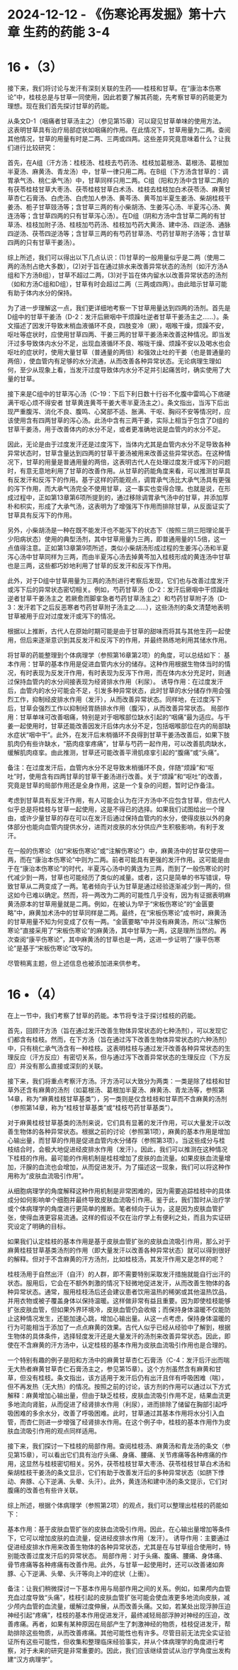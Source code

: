 # 2024-12-12 - 《伤寒论再发掘》第十六章 生药的药能 3-4

# **16 •（3）**

接下来，我们将讨论与发汗有深刻关联的生药——桂枝和甘草。在“康治本伤寒论”中，桂枝总是与甘草一同使用，因此若要了解其药能，先考察甘草的药能更为理想。现在我们首先探讨甘草的药能。

从条文D-1（咽痛者甘草汤主之）（参见第15章）可以窥见甘草单味的使用方法。这表明甘草具有治疗局部症状如咽痛的作用。在此情况下，甘草用量为二两。查阅其他情况，甘草的用量有时是二两、三两或四两。这些差异究竟意味着什么？让我们进行比较研究：

首先，在A组（汗方汤：桂枝汤、桂枝去芍药汤、桂枝加葛根汤、葛根汤、葛根加半夏汤、麻黄汤、青龙汤）中，甘草一律只用二两。在B组（下方汤含甘草的：调胃承气汤、桃仁承气汤）中，甘草同样只用二两。C组（阳和方汤中含甘草二两的有茯苓桂枝甘草大枣汤、茯苓桂枝甘草白术汤、桂枝去桂枝加白术茯苓汤、麻黄甘草杏仁石膏汤、白虎汤、白虎加人参汤、黄芩汤、黄芩加半夏生姜汤、柴胡桂枝干姜汤、栀子甘草豉汤等；含甘草三两的有小柴胡汤、生姜泻心汤、半夏泻心汤、黄连汤等；含甘草四两的只有甘草泻心汤）。在D组（阴和方汤中含甘草二两的有甘草汤、桂枝加附子汤、桂枝加芍药汤、桂枝加芍药大黄汤、建中汤、四逆汤、通脉四逆汤、茯苓四逆汤等；含甘草三两的有芍药甘草汤、芍药甘草附子汤等；含甘草四两的只有甘草干姜汤）。

综上所述，我们可以得出以下几点认识：(1)甘草的一般用量似乎是二两（使用二两的汤剂占绝大多数），(2)对于旨在通过排水来改善异常状态的汤剂（如汗方汤A组和下方汤B组），甘草不超过二两，(3)对于旨在体内留水以改善异常状态的汤剂（如和方汤C组和D组），甘草有时会超过二两（三两或四两）。由此暗示甘草可能有助于体内水分的保持。

为了进一步理解这一点，我们更详细地考察一下甘草用量达到四两的汤剂。首先是D组中的甘草干姜汤（D-2：发汗后厥咽中干烦躁吐逆者甘草干姜汤主之……）。条文描述了因发汗导致末梢血液循环不良，四肢变冷（厥），咽喉干燥，烦躁不安，呕吐等症状时，应使用甘草四两、干姜三两的甘草干姜汤来改善这种情况。即当发汗过多导致体内水分不足，出现血液循环不良、喉咙干燥、烦躁不安以及喝水也会呕吐的症状时，使用大量甘草（普通量的两倍）和强效止吐的干姜（也是普通量的两倍），使血管内有足够的水分流通，从而改善各种异常状态。无论病理生理如何，至少从现象上看，当发汗过度导致体内水分不足并引起痛苦时，确实使用了大量的甘草。

接下来是C组中的甘草泻心汤（C-19：下后下利日数十行谷不化腹中雷鸣心下痞硬满干呕心烦不得安者 甘草黄连黄芩干姜大枣半夏汤主之）。条文指出，当泻下后出现严重腹泻、消化不良、腹鸣、心窝部不适、胀满、干呕、胸闷不安等情况时，应该使用含有四两甘草的泻心汤。此汤中含有三两干姜，实际上相当于包含了D组的甘草干姜汤，用于改善体内的水分不足，或者更准确地说是血管内的水分不足。

因此，无论是由于过度发汗还是过度泻下，当体内尤其是血管内水分不足导致各种异常状态时，甘草含量达到四两的甘草干姜汤被用来改善这些异常状态。在这种情况下，甘草的用量是普通用量的两倍，这表明古代人在处理过度发汗或泻下的问题时，有意无意地利用了甘草的改善作用。从甘草的药能角度来看，可以推测甘草具有反发汗和反泻下的作用。基于这样的药能观点，调胃承气汤比大承气汤具有更强的泻下作用，而大承气汤完全不使用甘草，这一事实也变得合理。也就是说，在形成过程中，正如第13章第6项所提到的，通过移除调胃承气汤中的甘草，并添加厚朴和枳实，形成了大承气汤，这表明为了增强泻下作用而排除甘草，从反面证实了甘草具有反泻下的作用。

另外，小柴胡汤是一种在既不能发汗也不能泻下的状态下（按照三阴三阳理论属于少阳病状态）使用的典型汤剂，其中甘草用量为三两，即普通用量的1.5倍，这一点值得注意。正如第13章第9项所述，类似小柴胡汤形成过程的生姜泻心汤和半夏泻心汤中甘草同样为三两，而由半夏泻心汤去掉黄芩加入桂枝形成的黄连汤中甘草也是三两，这些都巧妙地利用了甘草的反发汗和反泻下作用。

此外，对于D组中甘草用量为三两的汤剂进行考察后发现，它们也与改善过度发汗或泻下后的异常状态密切相关。例如，芍药甘草汤（D-2：发汗后厥咽中干烦躁吐逆者甘草干姜汤主之 若厥愈而脚挛急者芍药甘草汤主之）和芍药甘草附子汤（D-3：发汗若下之后反恶寒者芍药甘草附子汤主之……），这些汤剂的条文清楚地表明甘草被用于应对过度发汗或泻下的情况。

根据以上推断，古代人在原始时期可能是由于甘草的甜味而将其与其他生药一起使用，但后来逐渐意识到其反发汗和反泻下的作用，并最终熟练地利用其储水作用。

将甘草的药能整理到个体病理学（参照第16章第2项）的角度，可以总结如下： 基本作用：甘草的基本作用是促进血管内水分的储存。这种作用根据生物体当时的情况，有时表现为反发汗作用，有时表现为反泻下作用，而在体内水分充足时，则通过保持血管内的水分间接表现为经肾排水作用（利尿）。 诱导作用：在过度发汗后，血管内的水分可能会不足，引发多种异常状态，此时甘草的水分储存作用会强烈工作，抑制经皮排水作用（发汗），从而改善异常状态。同样地，在过度泻下后，甘草会强烈工作以抑制经胃肠排水作用（腹泻），从而改善异常状态。 局部作用：甘草单味可改善咽痛，特别是对于咽喉部位缺水引起的“咽痛”最为适应。与干姜一起使用时，甘草还能改善因发汗后体内水分不足，包括咽喉部位在内的局部缺水症状“咽中干”。此外，在发汗后末梢循环不良得到甘草干姜汤改善后，如果下肢肌肉仍有些许缺水，“筋肉痉挛疼痛”，甘草与芍药一起作用，可以改善肌肉缺水，缓解肌肉痉挛。由此推测，甘草还可能改善平滑肌痉挛引起的“腹痛”或“头痛”。

备注：在过度发汗后，血管内水分不足导致末梢循环不良，伴随“烦躁”和“呕吐”时，使用含有四两甘草的甘草干姜汤进行改善。关于“烦躁”和“呕吐”的改善，究竟是甘草的局部作用还是全身作用，这是一个复杂的问题，暂时记作备注。

考虑到甘草具有反发汗作用，有人可能会认为在汗方汤中不应包含甘草，但古代人似乎总是将桂枝与甘草一起使用，这是不得已的选择。如果我们试图给出一个理由，或许少量甘草的存在可以在发汗后通过保持血管内的水分，使得皮肤以外的身体部分也能向血管内提供水分，进而对皮肤的水分供应产生积极影响，有利于发汗。

在一般的伤寒论（如“宋板伤寒论”或“注解伤寒论”）中，麻黄汤中的甘草仅使用一两，而在“康治本伤寒论”中则为二两。前者可能具有更强的发汗作用。这可能是由于在“康治本伤寒论”的时代，半夏泻心汤中的黄连为三两，而到了一般伤寒论的时代减少到一两，甘草也可能经历了类似的减量。或者，这只是简单的书写错误，导致甘草从二两变成了一两。笔者倾向于认为甘草是通过经验逐渐减少到一两的，但这如今已难以确定。然而，将一两改为二两的可能性几乎没有，因为有证据表明麻黄汤原本的甘草用量就是二两。例如，在被认为早于“宋板伤寒论”的“金匮要略”中，麻黄加术汤中的甘草同样是二两。最终，在“宋板伤寒论”成书时，麻黄汤的甘草用量不知为何变成了仅有一两。“金匮要略”中并没有麻黄汤，所以“注解伤寒论”直接采用了“宋板伤寒论”的麻黄汤，其中甘草为一两，这是理所当然的。再次查阅“康平伤寒论”，其中麻黄汤的甘草也是一两，这进一步证明了“康平伤寒论”是基于“宋板伤寒论”改写的。

尽管稍离主题，但上述信息也被添加进来供参考。

# **16 •（4）**

在上一节中，我们考察了甘草的药能。本节将专注于探讨桂枝的药能。

首先，回顾汗方汤（旨在通过发汗改善生物体异常状态的七种汤剂），可以发现它们都含有桂枝。然而，在下方汤（旨在通过泻下改善生物体异常状态的六种汤剂）中，只有桃仁承气汤含有一种桂枝。这表明桂枝与通过发汗改善各种异常状态的生理反应（汗方反应）有密切关系，但与通过泻下改善异常状态的生理反应（下方反应）并没有那么直接或深刻的关联。

接下来，我们将重点考察汗方汤。汗方汤可以大致分为两类：一类是除了桂枝和甘草外还含有麻黄的汤剂（如葛根汤、葛根加半夏汤、麻黄汤、青龙汤等，参照第14章，称为“麻黄桂枝甘草基类”），另一类则是仅含桂枝和甘草而不含麻黄的汤剂（参照第14章，称为“桂枝甘草基类”或“桂枝芍药甘草基类”）。

对于麻黄桂枝甘草基类的汤剂来说，它们具有显著的发汗作用，可以大量发汗以改善生物体的各种异常状态。根据之前的讨论（参照第1项），麻黄的基本作用是增加心输出量，而甘草的作用是促进血管内水分储存（参照第3项）。当这些成分与桂枝结合时，会极大地促进经皮排水作用（发汗）。因此，我们可以推测在这种情况下桂枝的作用。最可能的作用机制是桂枝增加了皮肤的血流量。如果皮肤血流量增加，汗腺的血流也会增加，从而促进发汗。为了描述这一现象，我们可以将这种作用称为“皮肤血流吸引作用”。

从细胞病理学的角度解释这种作用机制是非常困难的，因为需要追踪桂枝中的具体成分如何影响单个细胞并最终导致皮肤血流吸引作用。鉴于此，我们暂时从治疗学或个体病理学的角度进行更简单的推断。笔者倾向于认为，这是因为皮肤血管扩张，使得血液更容易流通。这样的假设不仅在治疗学上有便利之处，而且为实证研究设定了明确的目标。

如果我们认定桂枝的基本作用是基于皮肤血管扩张的皮肤血流吸引作用，那么对于麻黄桂枝甘草基类汤剂的作用（即大量发汗以改善各种异常状态）就可以得到很好的解释。但对于不含麻黄的汗方汤剂，比如桂枝汤，其发汗作用又是怎样的呢？

桂枝汤用于自然出汗（自汗）的人群，即不需要特别采取发汗措施就能自行出汗的状态。服用后，它会在不额外刺激的情况下轻微地促进发汗，从而改善生物体的各种异常状态。通常，服用桂枝汤后还会建议患者饮用温热的稀粥或其他温热饮品，并用衣物或被子覆盖身体以保持温暖。这样做非常有益且重要。因为即使桂枝能够扩张皮肤血管，但如果外界环境冷，皮肤血管仍会收缩；而保持身体温暖不仅能防止这种情况发生，还能加速心跳，增加心输出量。从这一点考虑，保持身体温暖的行为可能相当于添加了一点点麻黄的效果。古代人似乎已经从经验中了解到，根据生物体的具体条件，选择轻度发汗还是大量发汗的汤剂来改善异常状态。因此，即使在不含麻黄的汗方汤中，认定桂枝的基本作用为皮肤血流吸引作用也是合理的。

一个特别有趣的例子是阳和方汤中的麻黄甘草杏仁石膏汤（C-4：发汗后汗出而喘无大热者麻黄甘草杏仁石膏汤主之，参见第15章）。这个方剂虽然含有麻黄和甘草，但没有桂枝。条文指出，该方适用于发汗后仍有出汗且伴有呼吸困难（喘），但不再发热（无大热）的情况。按照之前的讨论，该方剂的作用可以通过以下方式解释：麻黄增加心输出量，但由于缺乏桂枝，皮肤血流吸引作用不足，结果血流更多地流向肾脏，从而促进了经肾排水作用（利尿），进而排除了储留在胸部引起呼吸困难的多余水分，改善了呼吸困难。此时，甘草通过其基本作用将水分引入血管，而杏仁则进一步增强了经肾排水作用。在这个例子中，桂枝的基本作用作为皮肤血流吸引作用的观点同样适用。

接下来，我们探讨一下桂枝的局部作用。查阅桂枝汤、麻黄汤和青龙汤的条文（参见第15章），可以看出它们具有治疗头痛、身痛、腰痛、关节疼痛等各种疼痛的作用，这显然与桂枝密切相关。另外，茯苓桂枝甘草大枣汤、茯苓桂枝甘草白术汤和柴胡桂枝干姜汤的条文显示，它们有助于改善发汗后的多种异常状态（如脐下悸动、奔豚、心下逆满、头晕、头汗）。此外，黄连汤和建中汤的条文提示，它们对腹痛的改善也有些许关联。

综上所述，根据个体病理学（参照第2项）的观点，我们可以整理出桂枝的药能如下：

基本作用：基于皮肤血管扩张的皮肤血流吸引作用。因此，在心输出量增加等条件下，它可以增加皮肤的血流量，促进经皮排水作用（发汗）。 诱导作用：主要通过促进经皮排水作用来改善生物体的各种异常状态，尤其是在与甘草组合使用时，特别能改善过度发汗后的异常状态。 局部作用：对于头痛、腹痛、腰痛、身体痛、骨节疼痛等各种疼痛有改善作用。此外，与甘草一起使用时，还可以改善诸如奔豚、心下逆满、头晕、头汗等向上冲的症状（上衝）。

备注：让我们稍微探讨一下基本作用与局部作用之间的关系。例如，如果颅内血管充血过度导致“头痛”，桂枝引起的皮肤血管扩张可能会使血液更多地流向皮肤，减少颅内血管的血流量，缓解过度伸展，从而改善头痛。又如，若某处出现浮肿压迫神经引起“疼痛”，桂枝的基本作用促进发汗，最终减轻局部浮肿对神经的压迫，改善疼痛。再者，如果有某种原因在局部产生了刺激神经的物质，桂枝促进发汗，帮助排除这些物质，从而改善疼痛。其他可能性也有许多。尽管目前无法完全实证验证所有这些可能性，但收集和整理临床经验事实，并从个体病理学的角度进行考察，对于未来的研究是非常重要的。因此，我们应该继续尝试从治疗学角度出发构建“汉方病理学”。